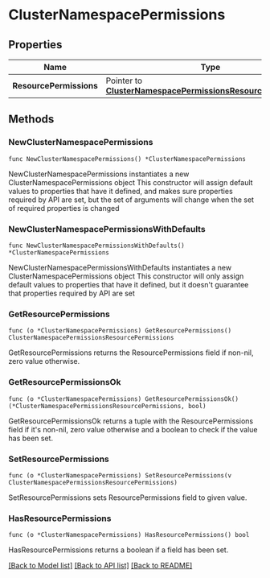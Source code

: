 # ClusterNamespacePermissions

## Properties

Name | Type | Description | Notes
------------ | ------------- | ------------- | -------------
**ResourcePermissions** | Pointer to [**ClusterNamespacePermissionsResourcePermissions**](clusterNamespace_permissions_resourcePermissions.md) |  | [optional] 

## Methods

### NewClusterNamespacePermissions

`func NewClusterNamespacePermissions() *ClusterNamespacePermissions`

NewClusterNamespacePermissions instantiates a new ClusterNamespacePermissions object
This constructor will assign default values to properties that have it defined,
and makes sure properties required by API are set, but the set of arguments
will change when the set of required properties is changed

### NewClusterNamespacePermissionsWithDefaults

`func NewClusterNamespacePermissionsWithDefaults() *ClusterNamespacePermissions`

NewClusterNamespacePermissionsWithDefaults instantiates a new ClusterNamespacePermissions object
This constructor will only assign default values to properties that have it defined,
but it doesn't guarantee that properties required by API are set

### GetResourcePermissions

`func (o *ClusterNamespacePermissions) GetResourcePermissions() ClusterNamespacePermissionsResourcePermissions`

GetResourcePermissions returns the ResourcePermissions field if non-nil, zero value otherwise.

### GetResourcePermissionsOk

`func (o *ClusterNamespacePermissions) GetResourcePermissionsOk() (*ClusterNamespacePermissionsResourcePermissions, bool)`

GetResourcePermissionsOk returns a tuple with the ResourcePermissions field if it's non-nil, zero value otherwise
and a boolean to check if the value has been set.

### SetResourcePermissions

`func (o *ClusterNamespacePermissions) SetResourcePermissions(v ClusterNamespacePermissionsResourcePermissions)`

SetResourcePermissions sets ResourcePermissions field to given value.

### HasResourcePermissions

`func (o *ClusterNamespacePermissions) HasResourcePermissions() bool`

HasResourcePermissions returns a boolean if a field has been set.


[[Back to Model list]](../README.md#documentation-for-models) [[Back to API list]](../README.md#documentation-for-api-endpoints) [[Back to README]](../README.md)


